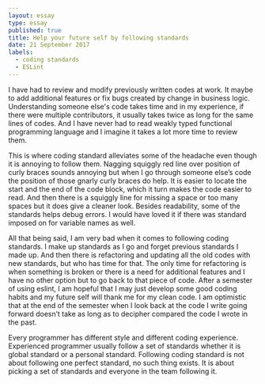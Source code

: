 ```yaml
---
layout: essay
type: essay
published: true
title: Help your future self by following standards
date: 21 September 2017
labels:
  - coding standards
  - ESLint
---
```


I have had to review and modify previously written codes at work. It maybe to add additional features or fix bugs created by change in business logic. Understanding someone else's code takes time and in my experience, if there were multiple contributors, it usually takes twice as long for the same lines of codes. And I have never had to read weakly typed functional programming language and I imagine it takes a lot more time to review them.

This is where coding standard alleviates some of the headache even though it is annoying to follow them. Nagging squiggly red line over position of curly braces sounds annoying but when I go through someone else’s code the position of those gnarly curly braces do help. It is easier to locate the start and the end of the code block, which it turn makes the code easier to read. And then there is a squiggly line for missing a space or too many spaces but it does give a cleaner look. Besides readability, some of the standards helps debug errors. I would have loved it if there was standard imposed on for variable names as well. 

All that being said, I am very bad when it comes to following coding standards. I make up standards as I go and forget previous standards I made up. And then there is refactoring and updating all the old codes with new standards, but who has time for that. The only time for refactoring is when something is broken or there is a need for additional features and I have no other option but to go back to that piece of code. After a semester of using eslint, I am hopeful that I may just develop some good coding habits and my future self will thank me for my clean code. I am optimistic that at the end of the semester when I look back at the code I write going forward doesn’t take as long as to decipher compared the code I wrote in the past. 

Every programmer has different style and different coding experience. Experienced programmer usually follow a set of standards whether it is global standard or a personal standard. Following coding standard is not about following one perfect standard, no such thing exists. It is about picking a set of standards and everyone in the team following it. 




